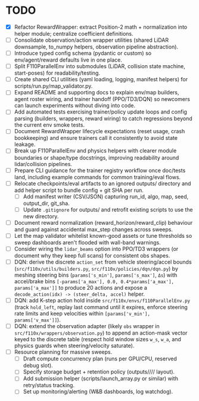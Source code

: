# TODO

- [x] Refactor RewardWrapper: extract Position-2 math + normalization into helper module; centralize coefficient definitions.
- [ ] Consolidate observation/action wrapper utilities (shared LiDAR downsample, to_numpy helpers, observation pipeline abstraction).
- [ ] Introduce typed config schema (pydantic or custom) so env/agent/reward defaults live in one place.
- [ ] Split F110ParallelEnv into submodules (LiDAR, collision state machine, start-poses) for readability/testing.
- [ ] Create shared CLI utilities (yaml loading, logging, manifest helpers) for scripts/run.py/map_validator.py.
- [ ] Expand README and supporting docs to explain env/map builders, agent roster wiring, and trainer handoff (PPO/TD3/DQN) so newcomers can launch experiments without diving into code.
- [ ] Add automated tests exercising trainer/policy update loops and config parsing (builders, wrappers, reward wiring) to catch regressions beyond the current env smoke tests.
- [ ] Document RewardWrapper lifecycle expectations (reset usage, crash bookkeeping) and ensure trainers call it consistently to avoid state leakage.
- [ ] Break up F110ParallelEnv and physics helpers with clearer module boundaries or shape/type docstrings, improving readability around lidar/collision pipelines.
- [ ] Prepare CLI guidance for the trainer registry workflow once doc/tests land, including example commands for common training/eval flows.
- [ ] Relocate checkpoints/eval artifacts to an ignored outputs/ directory and add helper script to bundle config + git SHA per run.
    - [ ] Add manifest writer (CSV/JSON) capturing run_id, algo, map, seed, output_dir, git_sha.
    - [ ] Update `.gitignore` for outputs/ and retrofit existing scripts to use the new directory.
- [ ] Document reward normalization (reward_horizon/reward_clip) behaviour and guard against accidental max_step changes across sweeps.
- [ ] Let the map validator whitelist known-good assets or tune thresholds so sweep dashboards aren't flooded with wall-band warnings.
- [ ] Consider wiring the `lidar_beams` option into PPO/TD3 wrappers (or document why they keep full scans) for consistent obs shapes.
- [ ] DQN: derive the discrete `action_set` from vehicle steering/accel bounds (`src/f110x/utils/builders.py`, `src/f110x/policies/dqn/dqn.py`) by meshing steering bins (`params['s_min']`, `params['s_max']`, `Δs`) with accel/brake bins `[-params['a_max'], 0.0, 0.4*params['a_max'], params['a_max']]` to produce 20 actions and expose a `decode_action(idx) -> (steer_delta, accel)` helper.
- [ ] DQN: add K-step action hold inside `src/f110x/envs/f110ParallelEnv.py` (track `hold_left`, replay last command until it expires, enforce steering rate limits and keep velocities within `[params['v_min'], params['v_max']]`).
- [ ] DQN: extend the observation adapter (likely `obs` wrapper in `src/f110x/wrappers/observation.py`) to append an action-mask vector keyed to the discrete table (respect hold window sizes `w_s`, `w_a`, and physics guards when steering/velocity saturate).
- [ ] Resource planning for massive sweeps.
    - [ ] Draft compute concurrency plan (runs per GPU/CPU, reserved debug slot).
    - [ ] Specify storage budget + retention policy (outputs/<algo>/<map>/<seed>/ layout).
    - [ ] Add submission helper (scripts/launch_array.py or similar) with retry/status tracking.
    - [ ] Set up monitoring/alerting (W&B dashboards, log watchdog).
